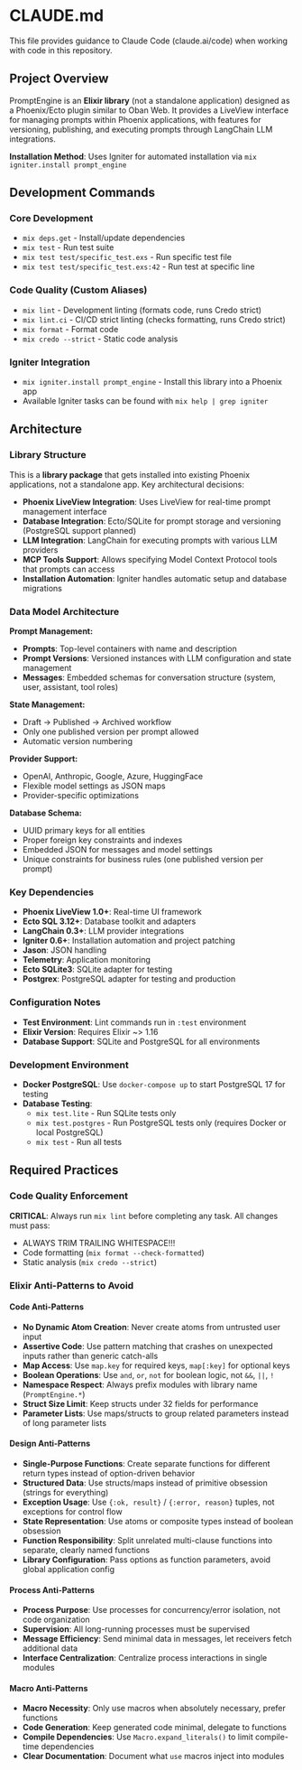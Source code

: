 # CLAUDE.md

This file provides guidance to Claude Code (claude.ai/code) when working with code in this repository.

## Project Overview

PromptEngine is an **Elixir library** (not a standalone application) designed as a Phoenix/Ecto plugin similar to Oban Web. It provides a LiveView interface for managing prompts within Phoenix applications, with features for versioning, publishing, and executing prompts through LangChain LLM integrations.

**Installation Method**: Uses Igniter for automated installation via `mix igniter.install prompt_engine`

## Development Commands

### Core Development
- `mix deps.get` - Install/update dependencies
- `mix test` - Run test suite
- `mix test test/specific_test.exs` - Run specific test file
- `mix test test/specific_test.exs:42` - Run test at specific line

### Code Quality (Custom Aliases)
- `mix lint` - Development linting (formats code, runs Credo strict)
- `mix lint.ci` - CI/CD strict linting (checks formatting, runs Credo strict)
- `mix format` - Format code
- `mix credo --strict` - Static code analysis

### Igniter Integration
- `mix igniter.install prompt_engine` - Install this library into a Phoenix app
- Available Igniter tasks can be found with `mix help | grep igniter`

## Architecture

### Library Structure
This is a **library package** that gets installed into existing Phoenix applications, not a standalone app. Key architectural decisions:

- **Phoenix LiveView Integration**: Uses LiveView for real-time prompt management interface
- **Database Integration**: Ecto/SQLite for prompt storage and versioning (PostgreSQL support planned)
- **LLM Integration**: LangChain for executing prompts with various LLM providers  
- **MCP Tools Support**: Allows specifying Model Context Protocol tools that prompts can access
- **Installation Automation**: Igniter handles automatic setup and database migrations

### Data Model Architecture

**Prompt Management:**
- **Prompts**: Top-level containers with name and description
- **Prompt Versions**: Versioned instances with LLM configuration and state management
- **Messages**: Embedded schemas for conversation structure (system, user, assistant, tool roles)

**State Management:**
- Draft → Published → Archived workflow
- Only one published version per prompt allowed
- Automatic version numbering

**Provider Support:**
- OpenAI, Anthropic, Google, Azure, HuggingFace
- Flexible model settings as JSON maps
- Provider-specific optimizations

**Database Schema:**
- UUID primary keys for all entities
- Proper foreign key constraints and indexes
- Embedded JSON for messages and model settings
- Unique constraints for business rules (one published version per prompt)

### Key Dependencies
- **Phoenix LiveView 1.0+**: Real-time UI framework
- **Ecto SQL 3.12+**: Database toolkit and adapters
- **LangChain 0.3+**: LLM provider integrations
- **Igniter 0.6+**: Installation automation and project patching
- **Jason**: JSON handling
- **Telemetry**: Application monitoring
- **Ecto SQLite3**: SQLite adapter for testing
- **Postgrex**: PostgreSQL adapter for testing and production

### Configuration Notes
- **Test Environment**: Lint commands run in `:test` environment
- **Elixir Version**: Requires Elixir ~> 1.16
- **Database Support**: SQLite and PostgreSQL for all environments

### Development Environment
- **Docker PostgreSQL**: Use `docker-compose up` to start PostgreSQL 17 for testing
- **Database Testing**:
  - `mix test.lite` - Run SQLite tests only
  - `mix test.postgres` - Run PostgreSQL tests only (requires Docker or local PostgreSQL)
  - `mix test` - Run all tests

## Required Practices

### Code Quality Enforcement
**CRITICAL**: Always run `mix lint` before completing any task. All changes must pass:
- ALWAYS TRIM TRAILING WHITESPACE!!!
- Code formatting (`mix format --check-formatted`)
- Static analysis (`mix credo --strict`)

### Elixir Anti-Patterns to Avoid

#### Code Anti-Patterns
- **No Dynamic Atom Creation**: Never create atoms from untrusted user input
- **Assertive Code**: Use pattern matching that crashes on unexpected inputs rather than generic catch-alls
- **Map Access**: Use `map.key` for required keys, `map[:key]` for optional keys
- **Boolean Operations**: Use `and`, `or`, `not` for boolean logic, not `&&`, `||`, `!`
- **Namespace Respect**: Always prefix modules with library name (`PromptEngine.*`)
- **Struct Size Limit**: Keep structs under 32 fields for performance
- **Parameter Lists**: Use maps/structs to group related parameters instead of long parameter lists

#### Design Anti-Patterns
- **Single-Purpose Functions**: Create separate functions for different return types instead of option-driven behavior
- **Structured Data**: Use structs/maps instead of primitive obsession (strings for everything)
- **Exception Usage**: Use `{:ok, result}` / `{:error, reason}` tuples, not exceptions for control flow
- **State Representation**: Use atoms or composite types instead of boolean obsession
- **Function Responsibility**: Split unrelated multi-clause functions into separate, clearly named functions
- **Library Configuration**: Pass options as function parameters, avoid global application config

#### Process Anti-Patterns
- **Process Purpose**: Use processes for concurrency/error isolation, not code organization
- **Supervision**: All long-running processes must be supervised
- **Message Efficiency**: Send minimal data in messages, let receivers fetch additional data
- **Interface Centralization**: Centralize process interactions in single modules

#### Macro Anti-Patterns
- **Macro Necessity**: Only use macros when absolutely necessary, prefer functions
- **Code Generation**: Keep generated code minimal, delegate to functions
- **Compile Dependencies**: Use `Macro.expand_literals()` to limit compile-time dependencies
- **Clear Documentation**: Document what `use` macros inject into modules
